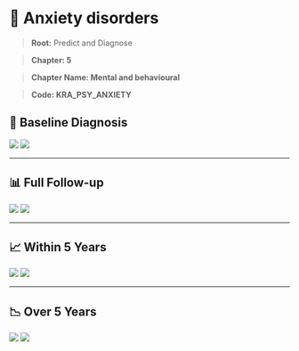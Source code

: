 # 🧬 Anxiety disorders
    
> **Root:** Predict and Diagnose

> **Chapter: 5**

> **Chapter Name: Mental and behavioural**

> **Code: KRA_PSY_ANXIETY**

## 🧪 Baseline Diagnosis

<img src="/Predict/Figures/Baseline/IMP/KRA_PSY_ANXIETY.png" />

<CsvTableIMP src="/public/Predict/Data/Baseline/IMP/IMP_KRA_PSY_ANXIETY.csv" label="🔍 View full results" />

<img src="/Predict/Figures/Baseline/ROC/KRA_PSY_ANXIETY.png" />

<CsvTableROC src="/public/Predict/Data/Baseline/EVA/KRA_PSY_ANXIETY.csv" label="🔍 View full results" />

---

## 📊 Full Follow-up

<img src="/Predict/Figures/ALL/IMP/KRA_PSY_ANXIETY.png" />

<CsvTableIMP src="/public/Predict/Data/ALL/IMP/IMP_KRA_PSY_ANXIETY.csv" label="🔍 View full results" />

<img src="/Predict/Figures/ALL/ROC/KRA_PSY_ANXIETY.png" />

<CsvTableROC src="/public/Predict/Data/ALL/EVA/KRA_PSY_ANXIETY.csv" label="🔍 View full results" />

---

## 📈 Within 5 Years

<img src="/Predict/Figures/FYears/IMP/KRA_PSY_ANXIETY.png" />

<CsvTableIMP src="/public/Predict/Data/FYears/IMP/IMP_KRA_PSY_ANXIETY.csv" label="🔍 View full results" />

<img src="/Predict/Figures/FYears/ROC/KRA_PSY_ANXIETY.png" />

<CsvTableROC src="/public/Predict/Data/FYears/EVA/KRA_PSY_ANXIETY.csv" label="🔍 View full results" />

---

## 📉 Over 5 Years

<img src="/Predict/Figures/OverFYears/IMP/KRA_PSY_ANXIETY.png" />

<CsvTableIMP src="/public/Predict/Data/OverFYears/IMP/IMP_KRA_PSY_ANXIETY.csv" label="🔍 View full results" />

<img src="/Predict/Figures/OverFYears/ROC/KRA_PSY_ANXIETY.png" />

<CsvTableROC src="/public/Predict/Data/OverFYears/EVA/KRA_PSY_ANXIETY.csv" label="🔍 View full results" />
